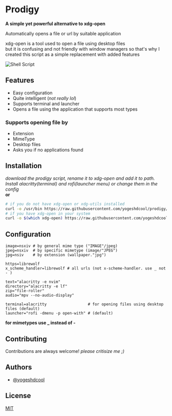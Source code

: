 # Prodigy

**A simple yet powerful alternative to xdg-open**

Automatically opens a file or url by suitable application

xdg-open is a tool used to open a file using desktop files  
but it is confusing and not friendly with window managers so that's why I created this script as a simple replacement with added features

![Shell Script](https://img.shields.io/badge/shell_script-%23121011.svg?style=for-the-badge&logo=gnu-bash&logoColor=white)

## Features

-   Easy configuration
-   Quite intelligent (_not really lol_)
-   Supports terminal and launcher
-   Opens a file using the application that supports most types

### Supports opening file by

-   Extension
-   MimeType
-   Desktop files
-   Asks you if no applications found

## Installation

_download the prodigy script, rename it to xdg-open and add it to path. Install alacritty(terminal) and rofi(launcher menu) or change them in the config_  
**or**

```bash
# if you do not have xdg-open or xdg-utils installed
curl -o /usr/bin https://raw.githubusercontent.com/yogeshdcool/prodigy/main/prodigy # or anywhere at path
# if you have xdg-open in your system
curl -o $(which xdg-open) https://raw.githubusercontent.com/yogeshdcool/prodigy/main/prodigy

```

## Configuration

```
image=nsxiv # by general mime type ("IMAGE"/jpeg)
jpeg=nsxiv  # by specific mimetype (image/"JPEG")
jpg=nsiv    # by extension (wallpaper."jpg")

https=librewolf
x_scheme_handler=librewolf # all urls (not x-scheme-handler. use _ not - )

text="alacritty -e nvim"
directory="alacritty -e lf"
zip="file-roller"
audio="mpv --no-audio-display"

terminal=alacritty                  # for opening files using desktop files (default)
launcher="rofi -dmenu -p open-with" # (default)
```

**for mimetypes use \_ instead of -**

## Contributing

Contributions are always welcome!
_please critisize me ;)_

## Authors

-   [@yogeshdcool](https://www.github.com/yogeshdcool)

## License

[MIT](https://choosealicense.com/licenses/mit/)
